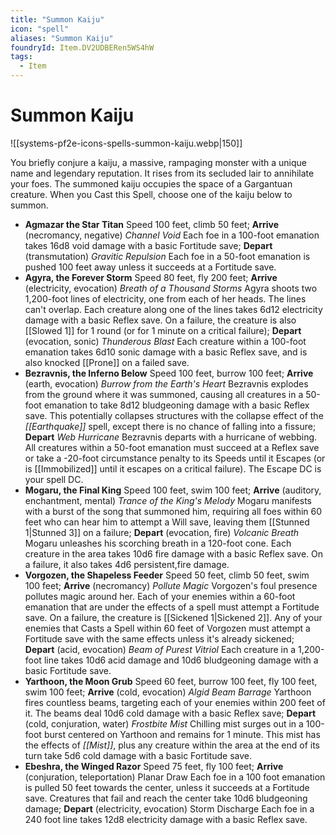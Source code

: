 ```yaml
---
title: "Summon Kaiju"
icon: "spell"
aliases: "Summon Kaiju"
foundryId: Item.DV2UDBERen5WS4hW
tags:
  - Item
---
```


# Summon Kaiju
![[systems-pf2e-icons-spells-summon-kaiju.webp|150]]

You briefly conjure a kaiju, a massive, rampaging monster with a unique name and legendary reputation. It rises from its secluded lair to annihilate your foes. The summoned kaiju occupies the space of a Gargantuan creature. When you Cast this Spell, choose one of the kaiju below to summon.

*   **Agmazar the Star Titan** Speed 100 feet, climb 50 feet; **Arrive** (necromancy, negative) _Channel Void_ Each foe in a 100-foot emanation takes 16d8 void damage with a basic Fortitude save; **Depart** (transmutation) _Gravitic Repulsion_ Each foe in a 50-foot emanation is pushed 100 feet away unless it succeeds at a Fortitude save.
*   **Agyra, the Forever Storm** Speed 80 feet, fly 200 feet; **Arrive** (electricity, evocation) _Breath of a Thousand Storms_ Agyra shoots two 1,200-foot lines of electricity, one from each of her heads. The lines can't overlap. Each creature along one of the lines takes 6d12 electricity damage with a basic Reflex save. On a failure, the creature is also [[Slowed 1]] for 1 round (or for 1 minute on a critical failure); **Depart** (evocation, sonic) _Thunderous Blast_ Each creature within a 100-foot emanation takes 6d10 sonic damage with a basic Reflex save, and is also knocked [[Prone]] on a failed save.
*   **Bezravnis, the Inferno Below** Speed 100 feet, burrow 100 feet; **Arrive** (earth, evocation) _Burrow from the Earth's Heart_ Bezravnis explodes from the ground where it was summoned, causing all creatures in a 50-foot emanation to take 8d12 bludgeoning damage with a basic Reflex save. This potentially collapses structures with the collapse effect of the _[[Earthquake]]_ spell, except there is no chance of falling into a fissure; **Depart** _Web Hurricane_ Bezravnis departs with a hurricane of webbing. All creatures within a 50-foot emanation must succeed at a Reflex save or take a -20-foot circumstance penalty to its Speeds until it Escapes (or is [[Immobilized]] until it escapes on a critical failure). The Escape DC is your spell DC.
*   **Mogaru, the Final King** Speed 100 feet, swim 100 feet; **Arrive** (auditory, enchantment, mental) _Trance of the King's Melody_ Mogaru manifests with a burst of the song that summoned him, requiring all foes within 60 feet who can hear him to attempt a Will save, leaving them [[Stunned 1|Stunned 3]] on a failure; **Depart** (evocation, fire) _Volcanic Breath_ Mogaru unleashes his scorching breath in a 120-foot cone. Each creature in the area takes 10d6 fire damage with a basic Reflex save. On a failure, it also takes 4d6 persistent,fire damage.
*   **Vorgozen, the Shapeless Feeder** Speed 50 feet, climb 50 feet, swim 100 feet; **Arrive** (necromancy) _Pollute Magic_ Vorgozen's foul presence pollutes magic around her. Each of your enemies within a 60-foot emanation that are under the effects of a spell must attempt a Fortitude save. On a failure, the creature is [[Sickened 1|Sickened 2]]. Any of your enemies that Casts a Spell within 60 feet of Vorgozen must attempt a Fortitude save with the same effects unless it's already sickened; **Depart** (acid, evocation) _Beam of Purest Vitriol_ Each creature in a 1,200-foot line takes 10d6 acid damage and 10d6 bludgeoning damage with a basic Fortitude save.
*   **Yarthoon, the Moon Grub** Speed 60 feet, burrow 100 feet, fly 100 feet, swim 100 feet; **Arrive** (cold, evocation) _Algid Beam Barrage_ Yarthoon fires countless beams, targeting each of your enemies within 200 feet of it. The beams deal 10d6 cold damage with a basic Reflex save; **Depart** (cold, conjuration, water) _Frostbite Mist_ Chilling mist surges out in a 100-foot burst centered on Yarthoon and remains for 1 minute. This mist has the effects of _[[Mist]]_, plus any creature within the area at the end of its turn take 5d6 cold damage with a basic Fortitude save.
*   **Ebeshra, the Winged Razor** Speed 75 feet, fly 100 feet; **Arrive** (conjuration, teleportation) Planar Draw Each foe in a 100 foot emanation is pulled 50 feet towards the center, unless it succeeds at a Fortitude save. Creatures that fail and reach the center take 10d6 bludgeoning damage; **Depart** (electricity, evocation) Storm Discharge Each foe in a 240 foot line takes 12d8 electricity damage with a basic Reflex save.
